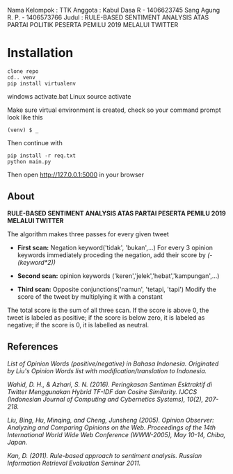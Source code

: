 Nama Kelompok : TTK
Anggota :
Kabul Dasa R - 1406623745
Sang Agung R. P. - 1406573766
Judul :
RULE-BASED SENTIMENT ANALYSIS ATAS PARTAI POLITIK PESERTA PEMILU 2019 MELALUI TWITTER

# Installation

    clone repo
    cd.. venv
    pip install virtualenv
windows
    activate.bat
Linux
    source activate

Make sure virtual environment is created, check so your command prompt look like this

    (venv) $ _
Then continue with
    
    pip install -r req.txt
    python main.py
    
Then open http://127.0.0.1:5000 in your browser


## About

**RULE-BASED SENTIMENT ANALYSIS ATAS PARTAI PESERTA PEMILU 2019 MELALUI TWITTER**

The algorithm makes three passes for every given tweet

- **First scan:** Negation keyword('tidak', 'bukan',...)
	For every 3 opinion keywords immediately proceding the negation, add their score by _(- (keyword*2))_

- **Second scan:** opinion keywords ('keren','jelek','hebat','kampungan',...)

- **Third scan:** Opposite conjunctions('namun', 'tetapi, 'tapi') Modify the score of the tweet by multiplying it with a constant

The total score is the sum of all three scan. If the score is above 0, the tweet is labeled as positive; if the score is below zero, it is labeled as negative; if the score is 0, it is labelled as neutral.


## References

_List of Opinion Words (positive/negative) in Bahasa Indonesia._ _Originated by Liu's Opinion Words list with modification/translation to Indonesia._

_Wahid, D. H., & Azhari, S. N. (2016). Peringkasan Sentimen Esktraktif di Twitter Menggunakan Hybrid TF-IDF dan Cosine Similarity. IJCCS (Indonesian Journal of Computing and Cybernetics Systems), 10(2), 207-218._

_Liu, Bing, Hu, Minqing, and Cheng, Junsheng (2005). Opinion Observer: Analyzing and Comparing Opinions on the Web. Proceedings of the 14th International World Wide Web Conference (WWW-2005), May 10-14, Chiba, Japan._

_Kan, D. (2011). Rule-based approach to sentiment analysis. Russian Information Retrieval Evaluation Seminar 2011._
